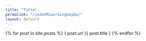 ```yaml
---
title: "Title"
permalink: "/codeURLworkingmaybe/"
layout: default
---
```



{% for post in site.posts %}
{ post.url }{ post.title }
{% endfor %}
